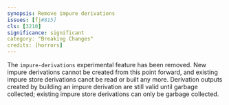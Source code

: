 ```yaml
---
synopsis: Remove impure derivations
issues: [fj#815]
cls: [3210]
significance: significant
category: "Breaking Changes"
credits: [horrors]
---
```


The `impure-derivations` experimental feature has been removed. New impure
derivations cannot be created from this point forward, and existing impure store
derivations canot be read or built any more. Derivation outputs created by
building an impure derivation are still valid until garbage collected; existing
impure store derivations can only be garbage collected.
